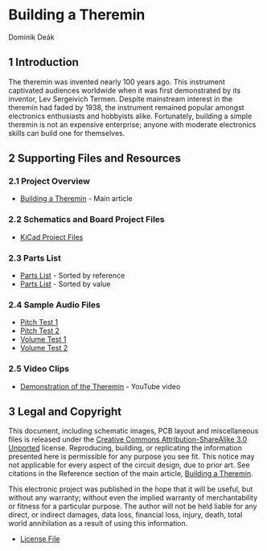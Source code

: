 # Building a Theremin

Dominik Deák


## 1 Introduction

The theremin was invented nearly 100 years ago. This instrument captivated audiences worldwide when it was first demonstrated by its inventor, Lev Sergeivich Termen. Despite mainstream interest in the theremin had faded by 1938, the instrument remained popular amongst electronics enthusiasts and hobbyists alike. Fortunately, building a simple theremin is not an expensive enterprise; anyone with moderate electronics skills can build one for themselves.

## 2 Supporting Files and Resources

### 2.1 Project Overview

* [Building a Theremin](https://deaksoftware.com.au/articles/building_a_theremin/) - Main article

### 2.2 Schematics and Board Project Files

* [KiCad Project Files](./project/)

### 2.3 Parts List

* [Parts List](./documents/parts_list_sorted_by_reference.pdf) - Sorted by reference
* [Parts List](./documents/parts_list_sorted_by_value.pdf) - Sorted by value

### 2.4 Sample Audio Files

* [Pitch Test 1](./audio/pitch_test_01.ogg)
* [Pitch Test 2](./audio/pitch_test_02.ogg)
* [Volume Test 1](./audio/volume_test_01.ogg)
* [Volume Test 2](./audio/volume_test_02.ogg)

### 2.5 Video Clips

* [Demonstration of the Theremin](https://www.youtube.com/watch?v=tvGdWOtuZFs) - YouTube video


## 3 Legal and Copyright

This document, including schematic images, PCB layout and miscellaneous files is released under the [Creative Commons Attribution-ShareAlike 3.0 Unported](http://creativecommons.org/licenses/by-sa/3.0/) license. Reproducing, building, or replicating the information presented here is permissible for any purpose you see fit. This notice may not applicable for every aspect of the circuit design, due to prior art. See citations in the Reference section of the main article, [Building a Theremin](https://deaksoftware.com.au/articles/building_a_theremin/).

This electronic project was published in the hope that it will be useful, but without any warranty; without even the implied warranty of merchantability or fitness for a particular purpose. The author will not be held liable for any direct, or indirect damages, data loss, financial loss, injury, death, total world annihilation as a result of using this information.

* [License File](./documents/license.md)
